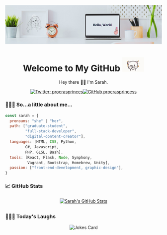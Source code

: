 <!-- Banner -->
<img src="./img/banner.png">
<!-- Introduction -->
<h1 align='center'> Welcome to My GitHub <img src="./img/tenor.gif" width="70"></h1>
<p align="center">Hey there 👋🏼 I'm Sarah.</p>

<!-- Badges -->
<div align="center">

[![Twitter: procrasprinces](https://img.shields.io/twitter/follow/procrasprinces?style=social)](https://twitter.com/procrasprinces)[![GitHub procrasprincess](https://img.shields.io/github/followers/procrasprincess?label=follow&style=social)](https://github.com/procrasprincess)
</div>


### 👩🏼‍💻 So...a little about me...  
<div>

```javascript
const sarah = {
  pronouns: "she" | "her",
  path: ["graduate-student", 
         "full-stack-developer",
         "digital-content-creator"],
  languages: [HTML, CSS, Python, 
         C#, Javascript, 
         PHP, GLSL, Bash],
  tools: [React, Flask, Node, Symphony,
          Vagrant, Bootstrap, Homebrew, Unity],
  passion: ["front-end-development, graphic-design"],
}
```
</div>

### &#x1f4c8; GitHub Stats
<p align="center">
<a href="https://github.com/procrasprincess">
  <img align="center" style="margin:0.5rem" src="https://github-readme-stats.vercel.app/api?username=procrasprincess&show_icons=true&line_height=27&count_private=true&title_color=c9afcc&text_color=c9afcc&icon_color=4AB097&bg_color=f2f2f2" alt="Sarah's GitHub Stats" />
</a>
</p>

### 🤹🏼‍♀️ Today's Laughs
<div align="center">
  
  ![Jokes Card](https://readme-jokes.vercel.app/api)
</div>
